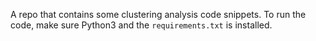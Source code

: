 A repo that contains some clustering analysis code snippets. To run the code, make sure Python3 and the `requirements.txt` is installed.